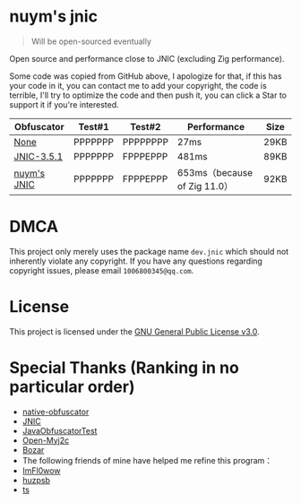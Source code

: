 # nuym's jnic

> Will be open-sourced eventually

Open source and performance close to JNIC (excluding Zig performance).

Some code was copied from GitHub above, I apologize for that, if this has your code in it, you can contact me to add your copyright, the code is terrible, I'll try to optimize the code and then push it, you can click a Star to support it if you're interested.

| Obfuscator                                                         | Test#1  | Test#2   | Performance | Size  |
|--------------------------------------------------------------------|---------|----------|-------------|-------|
| [None](https://www.java.com/)                                  | PPPPPPP | PPPPPPPP | 27ms        | 29KB  | 
| [JNIC-3.5.1](https://jnic.dev/)                                    | PPPPPPP | FPPPEPPP | 481ms       | 89KB  |
| [nuym's JNIC](https://github.com/nuym/j2c)   | PPPPPPP | FPPPEPPP | 653ms（because of Zig 11.0）        | 92KB | 

# DMCA
This project only merely uses the package name `dev.jnic` which should not inherently violate any copyright. If you have any questions regarding copyright issues, please email `1006800345@qq.com`.

# License
This project is licensed under the [GNU General Public License v3.0](https://choosealicense.com/licenses/agpl-3.0/).

# Special Thanks (Ranking in no particular order)
- [native-obfuscator](https://github.com/radioegor146/native-obfuscator)
- [JNIC](jnic.dev)
- [JavaObfuscatorTest](https://github.com/huzpsb/JavaObfuscatorTest)
- [Open-Myj2c](https://github.com/MyJ2c/Open-MyJ2c)
- [Bozar](https://github.com/vimasig/Bozar)
- The following friends of mine have helped me refine this program：
- [ImFl0wow](https://github.com/ImFl0wow)
- [huzpsb](https://github.com/huzpsb)
- [ts](https://github.com/uniformization)